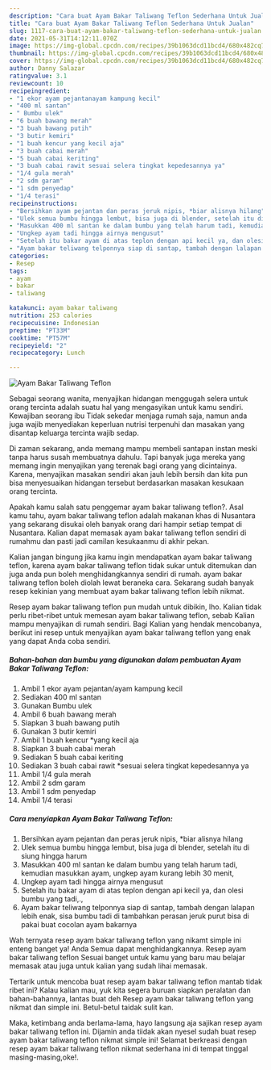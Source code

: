 ```yaml
---
description: "Cara buat Ayam Bakar Taliwang Teflon Sederhana Untuk Jualan"
title: "Cara buat Ayam Bakar Taliwang Teflon Sederhana Untuk Jualan"
slug: 1117-cara-buat-ayam-bakar-taliwang-teflon-sederhana-untuk-jualan
date: 2021-05-31T14:12:11.070Z
image: https://img-global.cpcdn.com/recipes/39b1063dcd11bcd4/680x482cq70/ayam-bakar-taliwang-teflon-foto-resep-utama.jpg
thumbnail: https://img-global.cpcdn.com/recipes/39b1063dcd11bcd4/680x482cq70/ayam-bakar-taliwang-teflon-foto-resep-utama.jpg
cover: https://img-global.cpcdn.com/recipes/39b1063dcd11bcd4/680x482cq70/ayam-bakar-taliwang-teflon-foto-resep-utama.jpg
author: Danny Salazar
ratingvalue: 3.1
reviewcount: 10
recipeingredient:
- "1 ekor ayam pejantanayam kampung kecil"
- "400 ml santan"
- " Bumbu ulek"
- "6 buah bawang merah"
- "3 buah bawang putih"
- "3 butir kemiri"
- "1 buah kencur yang kecil aja"
- "3 buah cabai merah"
- "5 buah cabai keriting"
- "3 buah cabai rawit sesuai selera tingkat kepedesannya ya"
- "1/4 gula merah"
- "2 sdm garam"
- "1 sdm penyedap"
- "1/4 terasi"
recipeinstructions:
- "Bersihkan ayam pejantan dan peras jeruk nipis, *biar alisnya hilang"
- "Ulek semua bumbu hingga lembut, bisa juga di blender, setelah itu di siung hingga harum"
- "Masukkan 400 ml santan ke dalam bumbu yang telah harum tadi, kemudian masukkan ayam, ungkep ayam kurang lebih 30 menit,"
- "Ungkep ayam tadi hingga airnya mengusut"
- "Setelah itu bakar ayam di atas teplon dengan api kecil ya, dan olesi bumbu yang tadi,.,"
- "Ayam bakar teliwang telponnya siap di santap, tambah dengan lalapan lebih enak, sisa bumbu tadi di tambahkan perasan jeruk purut bisa di pakai buat cocolan ayam bakarnya"
categories:
- Resep
tags:
- ayam
- bakar
- taliwang

katakunci: ayam bakar taliwang 
nutrition: 253 calories
recipecuisine: Indonesian
preptime: "PT33M"
cooktime: "PT57M"
recipeyield: "2"
recipecategory: Lunch

---
```



![Ayam Bakar Taliwang Teflon](https://img-global.cpcdn.com/recipes/39b1063dcd11bcd4/680x482cq70/ayam-bakar-taliwang-teflon-foto-resep-utama.jpg)

Sebagai seorang wanita, menyajikan hidangan menggugah selera untuk orang tercinta adalah suatu hal yang mengasyikan untuk kamu sendiri. Kewajiban seorang ibu Tidak sekedar menjaga rumah saja, namun anda juga wajib menyediakan keperluan nutrisi terpenuhi dan masakan yang disantap keluarga tercinta wajib sedap.

Di zaman  sekarang, anda memang mampu membeli santapan instan meski tanpa harus susah membuatnya dahulu. Tapi banyak juga mereka yang memang ingin menyajikan yang terenak bagi orang yang dicintainya. Karena, menyajikan masakan sendiri akan jauh lebih bersih dan kita pun bisa menyesuaikan hidangan tersebut berdasarkan masakan kesukaan orang tercinta. 



Apakah kamu salah satu penggemar ayam bakar taliwang teflon?. Asal kamu tahu, ayam bakar taliwang teflon adalah makanan khas di Nusantara yang sekarang disukai oleh banyak orang dari hampir setiap tempat di Nusantara. Kalian dapat memasak ayam bakar taliwang teflon sendiri di rumahmu dan pasti jadi camilan kesukaanmu di akhir pekan.

Kalian jangan bingung jika kamu ingin mendapatkan ayam bakar taliwang teflon, karena ayam bakar taliwang teflon tidak sukar untuk ditemukan dan juga anda pun boleh menghidangkannya sendiri di rumah. ayam bakar taliwang teflon boleh diolah lewat beraneka cara. Sekarang sudah banyak resep kekinian yang membuat ayam bakar taliwang teflon lebih nikmat.

Resep ayam bakar taliwang teflon pun mudah untuk dibikin, lho. Kalian tidak perlu ribet-ribet untuk memesan ayam bakar taliwang teflon, sebab Kalian mampu menyajikan di rumah sendiri. Bagi Kalian yang hendak mencobanya, berikut ini resep untuk menyajikan ayam bakar taliwang teflon yang enak yang dapat Anda coba sendiri.

<!--inarticleads1-->

##### Bahan-bahan dan bumbu yang digunakan dalam pembuatan Ayam Bakar Taliwang Teflon:

1. Ambil 1 ekor ayam pejantan/ayam kampung kecil
1. Sediakan 400 ml santan
1. Gunakan  Bumbu ulek
1. Ambil 6 buah bawang merah
1. Siapkan 3 buah bawang putih
1. Gunakan 3 butir kemiri
1. Ambil 1 buah kencur *yang kecil aja
1. Siapkan 3 buah cabai merah
1. Sediakan 5 buah cabai keriting
1. Sediakan 3 buah cabai rawit *sesuai selera tingkat kepedesannya ya
1. Ambil 1/4 gula merah
1. Ambil 2 sdm garam
1. Ambil 1 sdm penyedap
1. Ambil 1/4 terasi




<!--inarticleads2-->

##### Cara menyiapkan Ayam Bakar Taliwang Teflon:

1. Bersihkan ayam pejantan dan peras jeruk nipis, *biar alisnya hilang
1. Ulek semua bumbu hingga lembut, bisa juga di blender, setelah itu di siung hingga harum
1. Masukkan 400 ml santan ke dalam bumbu yang telah harum tadi, kemudian masukkan ayam, ungkep ayam kurang lebih 30 menit,
1. Ungkep ayam tadi hingga airnya mengusut
1. Setelah itu bakar ayam di atas teplon dengan api kecil ya, dan olesi bumbu yang tadi,.,
1. Ayam bakar teliwang telponnya siap di santap, tambah dengan lalapan lebih enak, sisa bumbu tadi di tambahkan perasan jeruk purut bisa di pakai buat cocolan ayam bakarnya




Wah ternyata resep ayam bakar taliwang teflon yang nikamt simple ini enteng banget ya! Anda Semua dapat menghidangkannya. Resep ayam bakar taliwang teflon Sesuai banget untuk kamu yang baru mau belajar memasak atau juga untuk kalian yang sudah lihai memasak.

Tertarik untuk mencoba buat resep ayam bakar taliwang teflon mantab tidak ribet ini? Kalau kalian mau, yuk kita segera buruan siapkan peralatan dan bahan-bahannya, lantas buat deh Resep ayam bakar taliwang teflon yang nikmat dan simple ini. Betul-betul taidak sulit kan. 

Maka, ketimbang anda berlama-lama, hayo langsung aja sajikan resep ayam bakar taliwang teflon ini. Dijamin anda tiidak akan nyesel sudah buat resep ayam bakar taliwang teflon nikmat simple ini! Selamat berkreasi dengan resep ayam bakar taliwang teflon nikmat sederhana ini di tempat tinggal masing-masing,oke!.

